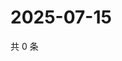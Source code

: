 # 2025-07-15

共 0 条

<!-- BEGIN ZHIHUVIDEO -->
<!-- 最后更新时间 Tue Jul 15 2025 00:15:16 GMT+0800 (China Standard Time) -->

<!-- END ZHIHUVIDEO -->
